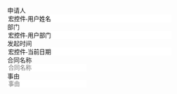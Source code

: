 <div class="weui-cell ">
    <div class="weui-cell__hd">
        <label class="weui-label">申请人</label>
    </div>
    <div class="weui-cell__bd">
        <input name="Text1684781703" class="weui-input" id="Text1684781703" style="border-width:0px;border-style:none none solid;border-color:currentcolor currentcolor #eeeeee;width:375px;height:18px;" readonly="readonly" alt="申请人" value="宏控件-用户姓名" />
    </div>
</div>
<div class="weui-cell ">
    <div class="weui-cell__hd">
        <label class="weui-label">部门</label>
    </div>
    <div class="weui-cell__bd">
        <input name="Text352851070" class="weui-input" id="Text352851070" style="border-width:0px;border-style:none none solid;border-color:currentcolor currentcolor #eeeeee;width:375px;height:18px;" readonly="readonly" alt="部门" value="宏控件-用户部门" />
    </div>
</div>
<div class="weui-cell ">
    <div class="weui-cell__hd">
        <label class="weui-label">发起时间</label>
    </div>
    <div class="weui-cell__bd">
        <input name="Text682309789" class="weui-input" id="Text682309789" style="border-width:0px;border-style:none none solid;border-color:currentcolor currentcolor #eeeeee;width:375px;height:18px;" readonly="readonly" alt="发起时间" value="宏控件-当前日期" />
    </div>
</div> 
  
<div class="weui-cell ">
    <div class="weui-cell__hd">
                <label class="weui-label">合同名称</label>    
    </div>    
    <div class="weui-cell__bd">
                <input type="text" id="Text701961680" placeholder="合同名称" class="weui-input" style="border-top:0px;border-right:0px;border-bottom:#eeeeee 0px solid;border-left:0px" name="Text701961680" />    
    </div>
</div>
<div class="weui-cell ">
    <div class="weui-cell__hd">
                <label class="weui-label">事由</label>    
    </div>    
    <div class="weui-cell__bd">
                <input type="text" id="TextArea1594400931" placeholder="事由" class="weui-input" style="border-top:0px;border-right:0px;border-bottom:#eeeeee 0px solid;border-left:0px" name="TextArea1594400931" />    
    </div>
</div> 



